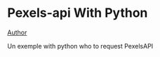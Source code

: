 # Pexels-api With Python
[Author](https://codingx.fr)

Un exemple with python who to request PexelsAPI